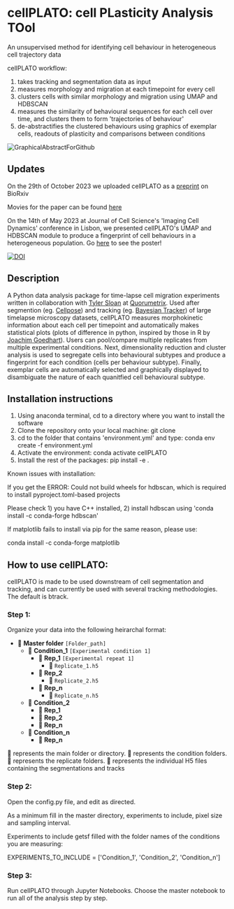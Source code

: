 # cellPLATO: cell PLasticity Analysis TOol

An unsupervised method for identifying cell behaviour in heterogeneous cell trajectory data

cellPLATO workflow:

1. takes tracking and segmentation data as input
2. measures morphology and migration at each timepoint for every cell
3. clusters cells with similar morphology and migration using UMAP and HDBSCAN
4. measures the similarity of behavioural sequences for each cell over time, and clusters them to form 'trajectories of behaviour'
5. de-abstractifies the clustered behaviours using graphics of exemplar cells, readouts of plasticity and comparisons between conditions

![GraphicalAbstractForGithub](https://github.com/Michael-shannon/cellPLATO/assets/37793157/c8f28934-18ae-4e36-8853-563c39391b53)

## Updates

On the 29th of October 2023 we uploaded cellPLATO as a [preprint](https://www.biorxiv.org/content/10.1101/2023.10.28.564355v1) on BioRxiv

Movies for the paper can be found [here](https://drive.google.com/drive/folders/1wvCbWoywRdk0OWhcwwJhiIdAEz4yTKHt?usp=sharing)

On the 14th of May 2023 at Journal of Cell Science's 'Imaging Cell Dynamics' conference in Lisbon, we presented cellPLATO's UMAP and HDBSCAN module to produce a fingerprint of cell behaviours in a heterogeneous population. Go [here](https://drive.google.com/drive/folders/1_f2GmdqbaF15FyesgxnsotuAu_XGh10o?usp=sharing) to see the poster!

[![DOI](https://zenodo.org/badge/588728402.svg)](https://zenodo.org/badge/latestdoi/588728402)

## Description

A Python data analysis package for time-lapse cell migration experiments written in collaboration with [Tyler Sloan](https://github.com/tsloan1377) at [Quorumetrix](https://github.com/Quorumetrix). Used after segmention (eg. [Cellpose](https://github.com/MouseLand/cellpose)) and tracking (eg. [Bayesian Tracker](https://github.com/quantumjot/btrack)) of large timelapse microscopy datasets, cellPLATO measures morphokinetic information about each cell per timepoint and automatically makes statistical plots (plots of difference in python, inspired by those in R by [Joachim Goedhart](https://github.com/JoachimGoedhart)). Users can pool/compare multiple replicates from multiple experimental conditions. Next, dimensionality reduction and cluster analysis is used to segregate cells into behavioural subtypes and produce a fingerprint for each condition (cells per behaviour subtype). Finally, exemplar cells are automatically selected and graphically displayed to disambiguate the nature of each quanitfied cell behavioural subtype.

## Installation instructions

1. Using anaconda terminal, cd to a directory where you want to install the software
2. Clone the repository onto your local machine: git clone 
3. cd to the folder that contains 'environment.yml' and type: conda env create -f environment.yml
4. Activate the environment: conda activate cellPLATO
5. Install the rest of the packages: pip install -e .

Known issues with installation:

If you get the ERROR: Could not build wheels for hdbscan, which is required to install pyproject.toml-based projects

Please check 1) you have C++ installed, 2) install hdbscan using 'conda install -c conda-forge hdbscan'

If matplotlib fails to install via pip for the same reason, please use:

conda install -c conda-forge matplotlib

## How to use cellPLATO:

cellPLATO is made to be used downstream of cell segmentation and tracking, and can currently be used with several tracking methodologies. The default is btrack.

### Step 1:

Organize your data into the following heirarchal format:

- 📁 **Master folder** `[Folder_path]`
  - 🌿 **Condition_1** `[Experimental condition 1]`
    - 🔄 **Rep_1** `[Experimental repeat 1]`
      - 📄 `Replicate_1.h5`
    - 🔄 **Rep_2**
      - 📄 `Replicate_2.h5`
    - 🔄 **Rep_n**
      - 📄 `Replicate_n.h5`
  - 🌿 **Condition_2**
    - 🔄 **Rep_1**
    - 🔄 **Rep_2**
    - 🔄 **Rep_n**
  - 🌿 **Condition_n**
    - 🔄 **Rep_n**

📁 represents the main folder or directory.
🌿 represents the condition folders.
🔄 represents the replicate folders.
📄 represents the individual H5 files containing the segmentations and tracks

### Step 2:

Open the config.py file, and edit as directed. 

As a minimum fill in the master directory, experiments to include, pixel size and sampling interval.

Experiments to include getsf filled with the folder names of the conditions you are measuring:

EXPERIMENTS_TO_INCLUDE = ['Condition_1', 'Condition_2', 'Condition_n']

### Step 3:

Run cellPLATO through Jupyter Notebooks. Choose the master notebook to run all of the analysis step by step.




